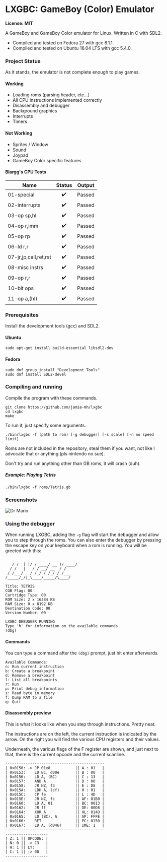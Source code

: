 # LXGBC: GameBoy (Color) Emulator

**License: MIT**

A GameBoy and GameBoy Color emulator for Linux. Written in C with SDL2.

- Compiled and tested on Fedora 27 with gcc 8.1.1.
- Compiled and tested on Ubuntu 16.04 LTS with gcc 5.4.0.

### Project Status

As it stands, the emulator is not complete enough to play games.

#### Working

- Loading roms (parsing header, etc...)
- All CPU instructions implemented correctly
- Disassembly and debugger
- Background graphics
- Interrupts
- Timers

#### Not Working

- Sprites / Window
- Sound
- Joypad
- GameBoy Color specific features

#### Blargg's CPU Tests

| Name          | Status | Output |
| ------------- |:------:|:------:|
| 01-special | :heavy_check_mark: | Passed |
| 02-interrupts | :heavy_check_mark: | Passed |
| 03-op sp,hl | :heavy_check_mark: | Passed |
| 04-op r,imm | :heavy_check_mark: | Passed |
| 05-op rp | :heavy_check_mark: | Passed |
| 06-ld r,r | :heavy_check_mark: | Passed |
| 07-jr,jp,call,ret,rst | :heavy_check_mark: | Passed |
| 08-misc instrs | :heavy_check_mark: | Passed |
| 09-op r,r | :heavy_check_mark: | Passed |
| 10-bit ops | :heavy_check_mark: | Passed |
| 11-op a,(hl) | :heavy_check_mark: | Passed |

### Prerequisites

Install the development tools (gcc) and SDL2.

#### Ubuntu

```
sudo apt-get install build-essential libsdl2-dev
```

#### Fedora

```
sudo dnf group install "Development Tools"
sudo dnf install SDL2-devel
```


### Compiling and running

Compile the program with these commands.

```
git clone https://github.com/jamie-mh/lxgbc
cd lxgbc
make
```

To run it, just specify some arguments.

```
./bin/lxgbc -f (path to rom) [-g debugger] [-s scale] [-n no speed limit]
```

Roms are not included in the repository, steal them if you want, not like I advocate that or anything (pls nintendo no sue).

Don't try and run anything other than GB roms, it will crash (duh).


##### Example: Playing Tetris

```
./bin/lxgbc -f roms/Tetris.gb
```
### Screenshots

![Dr Mario](https://raw.githubusercontent.com/jamie-mh/lxgbc/master/doc/drmario.png)

### Using the debugger

When running LXGBC, adding the ``` -g ``` flag will start the debugger and allow you to step through the roms. 
You can also enter the debugger by pressing the escape key on your keyboard when a rom is running.
You will be greeted with this:

``` 
    __   _  ____________  ______
   / /  | |/ / ____/ __ )/ ____/
  / /   |   / / __/ __  / /    
 / /___/   / /_/ / /_/ / /___  
/_____/_/|_\____/_____/\____/   
                                
Title: TETRIS
CGB Flag: 00
Cartridge Type: 00
ROM Size: 2 x 16384 KB
RAM Size: 0 x 8192 KB
Destination Code: 00
Version Number: 00

LXGBC DEBUGGER RUNNING
Type 'h' for information on the available commands.
(dbg) 
```

#### Commands

You can type a command after the ```(dbg)``` prompt, just hit enter afterwards.

```
Available Commands:
n: Run current instruction
b: Create a breakpoint
d: Remove a breakpoint
l: List all breakpoints
r: Run
p: Print debug information
s: Read byte in memory
f: Dump RAM to a file
q: Quit
```

#### Disassembly preview

This is what it looks like when you step through instructions. Pretty neat.

The instructions are on the left, the current instruction is indicated by the arrow. On the right you will find the various CPU registers and their values.

Underneath, the various flags of the F register are shown, and just next to that, there is the current opcode and the current scanline.
```
--------------------------------------------
| 0x0150: -> JP 01e8           || A : 01   |
| 0x0153:    LD BC, d00e       || B : 00   |
| 0x0156:    LD A, (BC)        || C : 13   |
| 0x0157:    AND A             || D : 00   |
| 0x0158:    JR NZ, f3         || E : D8   |
| 0x015A:    LDH A, (cf)       || H : 01   |
| 0x015C:    CP fe             || L : 4D   |
| 0x015E:    JR NZ, fc         || AF: 01B0 |
| 0x0160:    LD A, 01          || BC: 0013 |
| 0x0162:    JR ff             || DE: 00D8 |
| 0x0164:    XOR A             || HL: 014D |
| 0x0165:    LD (BC), A        || SP: FFFE |
| 0x0166:    RET               || PC: 0150 |
| 0x0167:    LD A, (d046)      || IME: 1   |
--------------------------------------------
-------------------
| Z: 1 || OPCODE: |
| N: 0 || -> C3   |
| H: 1 || LY:     |
| C: 1 || -> 00   |
-------------------
```
